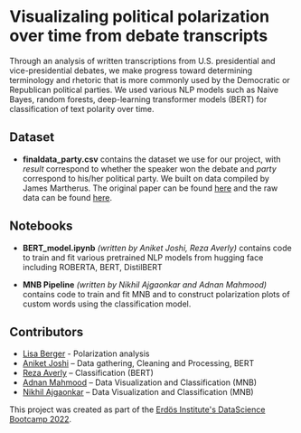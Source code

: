 # Visualizaling political polarization over time from debate transcripts

Through an analysis of written transcriptions from U.S. presidential and vice-presidential debates, we make progress toward determining terminology and rhetoric that is more commonly used by the Democratic or Republican political parties. We used various NLP models such as Naive Bayes, random forests, deep-learning transformer models (BERT) for classification of text polarity over time.

## Dataset
- **finaldata_party.csv** contains the dataset we use for our project, with _result_ correspond to whether the speaker won the debate and _party_ correspond to his/her political party. We built on data compiled by James Martherus. The original paper can be found [here](https://ssrn.com/abstract=3611815) and the raw data can be found [here](https://github.com/jamesmartherus/debates). 

## Notebooks

- **BERT_model.ipynb** _(written by Aniket Joshi, Reza Averly)_ contains code to train and fit various pretrained NLP models from hugging face including ROBERTA, BERT, DistilBERT

- **MNB Pipeline** _(written by Nikhil Ajgaonkar and Adnan Mahmood)_ contains code to train and fit MNB and to construct polarization plots of custom words using the classification model.


## Contributors
- [Lisa Berger](https://github.com/lbrgr) - Polarization analysis
- [Aniket Joshi](https://github.com/aniketjoshi93) – Data gathering, Cleaning and Processing, BERT
- [Reza Averly](https://github.com/aplayly) – Classification (BERT)
- [Adnan Mahmood](https://github.com/MAdnanM94) – Data Visualization and Classification (MNB)
- [Nikhil Ajgaonkar](https://github.com/nikhil1991-cloud) – Data Visualization and Classification (MNB)


This project was created as part of the [Erdös Institute's DataScience Bootcamp 2022](https://www.erdosinstitute.org/code).
